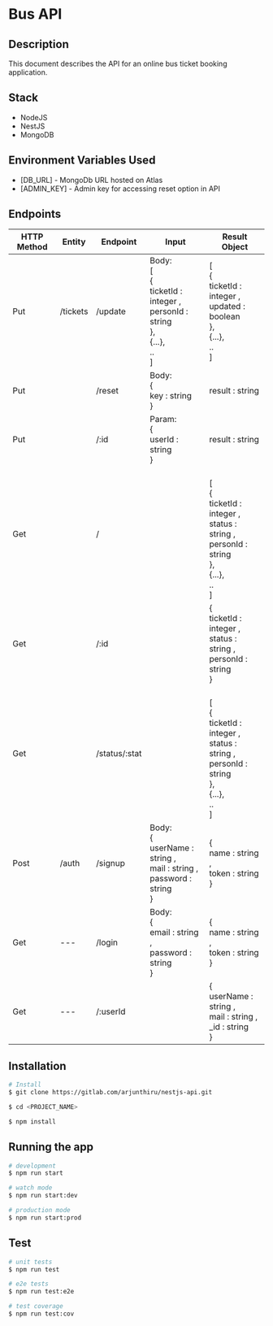# Bus API

## Description

  This document describes the API for an online bus ticket booking application.

## Stack

- NodeJS
- NestJS
- MongoDB

## Environment Variables Used

- [DB_URL] - MongoDb URL hosted on Atlas 
- [ADMIN_KEY] - Admin key for accessing reset option in API

## Endpoints

|HTTP Method |Entity   |Endpoint   |Input   |Result Object   |
|---|---|---|---|---|
|Put   |/tickets|/update   |Body:<br>[<br>{<br> ticketId : integer ,<br> personId : string <br>},<br>{...},<br>..<br>]   |[<br>{<br> ticketId : integer ,<br> updated : boolean<br> },<br>{...},<br>..<br>]   |
|Put   ||/reset   |Body:<br>{<br>key : string <br>}   |result : string   |
|Put   ||/:id   |Param:<br>{ <br>userId : string<br> }   |result : string   |
|Get   ||/   |   |<br>[<br>{<br> ticketId : integer ,<br> status : string ,<br> personId : string <br>},<br>{...},<br>..<br>]   |
|Get   ||/:id   |   |{<br>ticketId : integer ,<br> status : string ,<br> personId : string<br>}   |
|Get   ||/status/:stat   |   |<br>[<br>{<br> ticketId : integer ,<br> status : string ,<br> personId : string <br>},<br>{...},<br>..<br>]   |
|Post   |/auth|/signup|Body:<br>{<br> userName : string ,<br> mail : string ,<br> password : string <br>}| {<br>name : string ,<br> token : string <br>}|
|Get   |---|/login|Body:<br>{<br> email : string ,<br> password : string <br>}|{<br>name : string ,<br> token : string <br>}|
|Get   |---|/:userId|   |{<br> userName : string ,<br> mail : string ,<br> _id : string <br>}  |

## Installation

```bash
# Install
$ git clone https://gitlab.com/arjunthiru/nestjs-api.git

$ cd <PROJECT_NAME>

$ npm install
```

## Running the app

```bash
# development
$ npm run start

# watch mode
$ npm run start:dev

# production mode
$ npm run start:prod
```

## Test

```bash
# unit tests
$ npm run test

# e2e tests
$ npm run test:e2e

# test coverage
$ npm run test:cov
```
